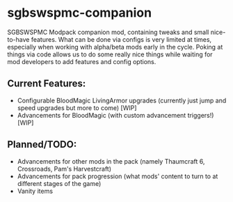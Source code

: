 # sgbswspmc-companion
SGBSWSPMC Modpack companion mod, containing tweaks and small nice-to-have features. What can be done via configs is very limited at times, especially when working with alpha/beta mods early in the cycle. Poking at things via code allows us to do some really nice things while waiting for mod developers to add features and config options.

## Current Features:
- Configurable BloodMagic LivingArmor upgrades (currently just jump and speed upgrades but more to come) [WIP]
- Advancements for BloodMagic (with custom advancement triggers!) [WIP]

## Planned/TODO:
- Advancements for other mods in the pack (namely Thaumcraft 6, Crossroads, Pam's Harvestcraft)
- Advancements for pack progression (what mods' content to turn to at different stages of the game)
- Vanity items
